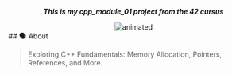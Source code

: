 <p align="center">
	<b><i>This is my cpp_module_01 project from the 42 cursus</i></b><br>
</p>

<div align="center">
  <img src="https://media.giphy.com/media/XcX3Ae8GSDWN1ciqqi/giphy.gif" alt="animated" />
</div>
## 🗣️ About

>Exploring C++ Fundamentals: Memory Allocation, Pointers, References, and More. 
